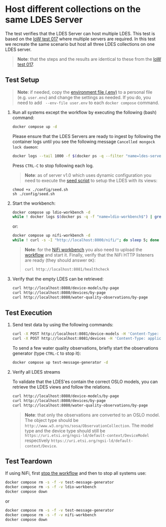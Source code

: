 # Host different collections on the same LDES Server
The test verifies that the LDES Server can host multiple LDES.
This test is based on the [IoW test 017](../017.ldio-workbench-ngsi-v2-to-oslo/README.md) where multiple servers are required.
In this test we recreate the same scenario but host all three LDES collections on one LDES server.

> **Note**: that the steps and the results are identical to these from the [IoW test 017](../017.ldio-workbench-ngsi-v2-to-oslo/README.md).

## Test Setup
> **Note**: if needed, copy the [environment file (.env)](./.env) to a personal file (e.g. `user.env`) and change the settings as needed. If you do, you need to add ` --env-file user.env` to each `docker compose` command.

1. Run all systems except the workflow by executing the following (bash) command:
    ```bash
    docker compose up -d
    ```
    Please ensure that the LDES Servers are ready to ingest by following the container logs until you see the following message `Cancelled mongock lock daemon`:
    ```bash
    docker logs --tail 1000 -f $(docker ps -q --filter "name=ldes-server")
    ```
    Press `CTRL-C` to stop following each log.

    > **Note**: as of server v1.0 which uses dynamic configuration you need to execute the [seed script](./config/seed.sh) to setup the LDES with its views:
    ```
    chmod +x ./config/seed.sh
    sh ./config/seed.sh
    ```

2. Start the workbench:
    ```bash
    docker compose up ldio-workbench -d
    while ! docker logs $(docker ps -q -f "name=ldio-workbench$") | grep 'Started Application in' ; do sleep 1; done
    ```
    or:
    ```bash
    docker compose up nifi-workbench -d
    while ! curl -s -I "http://localhost:8000/nifi/"; do sleep 5; done
    ```
    > **Note**: for the [NiFi workbench](http://localhost:8000/nifi/) you also need to upload the [workflow](./nifi-workflow.json) and start it. Finally, verify that the NiFi HTTP listeners are ready (they should answer `OK`):
    > ```bash
    > curl http://localhost:8081/healthcheck
    > ```

3. Verify that the empty LDES can be retrieved:
    ```bash
    curl http://localhost:8080/device-models/by-page
    curl http://localhost:8080/devices/by-page
    curl http://localhost:8080/water-quality-observations/by-page
    ```

## Test Execution
1. Send test data by using the following commands:
    ```bash
    curl -X POST http://localhost:8081/device-models -H 'Content-Type: application/json' -d '@data/model.json' 
    curl -X POST http://localhost:8081/devices -H 'Content-Type: application/json' -d '@data/device.json' 
    ```
   To send a few water quality observations, briefly start the observations generator (type `CTRL-C` to stop it):
    ```bash
    docker compose up test-message-generator -d
    ```

2. Verify all LDES streams

    To validate that the LDES'es contain the correct OSLO models, you can retrieve the LDES views and follow the relations.
     ```bash
     curl http://localhost:8080/device-models/by-page
     curl http://localhost:8080/devices/by-page
     curl http://localhost:8080/water-quality-observations/by-page
     ```

     > **Note**: that only the observations are converted to an OSLO model. The object type should be `http://www.w3.org/ns/sosa/ObservationCollection`. The model type and the device type should still be `https://uri.etsi.org/ngsi-ld/default-context/DeviceModel` respectively `https://uri.etsi.org/ngsi-ld/default-context/Device`.

## Test Teardown
If using NiFi, first [stop the workflow](../../_nifi-workbench/README.md#stop-a-workflow) and then to stop all systems use:
```bash
docker compose rm -s -f -v test-message-generator
docker compose rm -s -f -v ldio-workbench
docker compose down
```
or
```bash
docker compose rm -s -f -v test-message-generator
docker compose rm -s -f -v nifi-workbench
docker compose down
```
